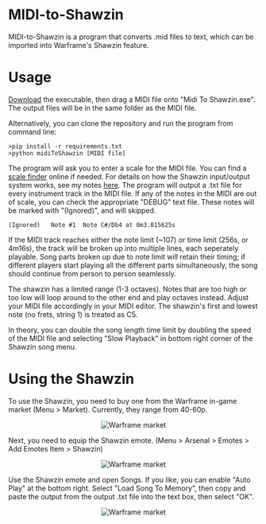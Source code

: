 # MIDI-to-Shawzin

MIDI-to-Shawzin is a program that converts .mid files to text, which can be imported into  Warframe's Shawzin feature.

# Usage
<a href="https://github.com/Empyrrhus/MIDI-To-Shawzin/releases/">Download</a> the executable, then drag a MIDI file onto "Midi To Shawzin.exe". The output files will be in the same folder as the MIDI file.

Alternatively, you can clone the repository and run the program from command line:
```
>pip install -r requirements.txt
>python midiToShawzin [MIDI file]
```

The program will ask you to enter a scale for the MIDI file. You can find a <a href="https://www.scales-chords.com/scalefinder.php">scale finder</a> online if needed. For details on how the Shawzin input/output system works, see my notes <a href="https://www.reddit.com/r/Warframe/comments/cxbxoc/shawzin_song_recording_syntax/">here</a>. The program will output a .txt file for every instrument track in the MIDI file. If any of the notes in the MIDI are out of scale, you can check the appropriate "DEBUG" text file. These notes will be marked with "(Ignored)", and will skipped.
```
(Ignored)	Note #1	 Note C#/Db4 at 0m3.015625s
```
If the MIDI track reaches either the note limit (~107) or time limit (256s, or 4m16s), the track will be broken up into multiple lines, each seperately playable. Song parts broken up due to note limit will retain their timing; if different players start playing all the different parts simultaneously, the song should continue from person to person seamlessly.

The shawzin has a limited range (1-3 octaves). Notes that are too high or too low will loop around to the other end and play octaves instead. Adjust your MIDI file accordingly in your MIDI editor. The shawzin's first and lowest note (no frets, string 1) is treated as C5.

In theory, you can double the song length time limit by doubling the speed of the MIDI file and selecting "Slow Playback" in bottom right corner of the Shawzin song menu.

# Using the Shawzin
To use the Shawzin, you need to buy one from the Warframe in-game market (Menu > Market). Currently, they range from 40-60p.

<p align="center">
    <img src="https://i.imgur.com/Bxe3WwP.png" alt="Warframe market">
</p>

Next, you need to equip the Shawzin emote. (Menu > Arsenal > Emotes > Add Emotes Item > Shawzin)

<p align="center">
    <img src="https://i.imgur.com/eidLiAy.png" alt="Warframe market">
</p>

Use the Shawzin emote and open Songs. If you like, you can enable "Auto Play" at the bottom right. Select "Load Song To Memory", then copy and paste the output from the output .txt file into the text box, then select "OK".

<p align="center">
    <img src="https://i.imgur.com/x7RPBIk.png" alt="Warframe market">
</p>
